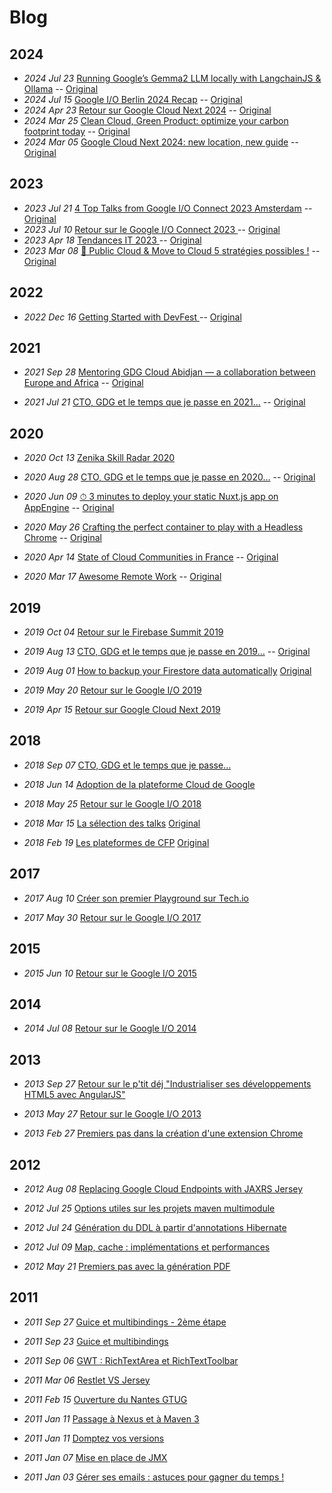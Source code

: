 # Blog

## 2024

- _2024 Jul 23_ [Running Google’s Gemma2 LLM locally with LangchainJS & Ollama](blog/2024-07-23-running-googles-gemma2-llm-locally-with-langchainjs-ollama.md) -- [Original](https://medium.com/google-cloud/running-googles-gemma2-llm-locally-with-langchainjs-ollama-ea4b0bc8747b)
- _2024 Jul 15_ [Google I/O Berlin 2024 Recap](blog/2024-07-15-google-i-o-berlin-2024-recap.md) -- [Original](https://medium.com/googledeveloperseurope/google-i-o-berlin-2024-recap-fa2735385caf)
- _2024 Apr 23_ [Retour sur Google Cloud Next 2024](blog/2024-04-23-retour-sur-google-cloud-next-2024.md) -- [Original](https://blog.zenika.com/2024/04/23/retour-sur-google-cloud-next-2024/)
- _2024 Mar 25_ [Clean Cloud, Green Product: optimize your carbon footprint today](blog/2024-03-25-clean-cloud-green-product-optimize-your-carbon-footprint-today.md) -- [Original](https://medium.com/googledeveloperseurope/clean-cloud-green-product-optimize-your-carbon-footprint-today-0a302baba8d7)
- _2024 Mar 05_ [Google Cloud Next 2024: new location, new guide](blog/2024-03-05-google-cloud-next-2024-new-location-new-guide.md) -- [Original](https://medium.com/googledeveloperseurope/google-cloud-next-2024-new-location-new-guide-ec6e7fc9ead3)

## 2023

- _2023 Jul 21_ [4️ Top Talks from Google I/O Connect 2023 Amsterdam](blog/2023-07-21-4️-top-talks-from-google-io-connect-2023-amsterdam.md) -- [Original](https://medium.com/googledeveloperseurope/4%EF%B8%8F-top-talks-from-google-i-o-connect-2023-amsterdam-53851e8682e)
- _2023 Jul 10_ [Retour sur le Google I/O Connect 2023
](blog/2023-07-10-retour-sur-le-google-i-o-connect-2023.md) -- [Original](https://medium.zenika.com/retour-sur-le-google-i-o-connect-2023-fr-2cb220346042)
- _2023 Apr 18_ [Tendances IT 2023
](blog/2023-04-18-tendances-it-2023.md) -- [Original](https://medium.com/zenika/tendances-it-2023-bf04a3924861)
- _2023 Mar 08_ [🚀 Public Cloud & Move to Cloud 5️ stratégies possibles !](blog/2023-03-28-public-cloud-move-to-cloud-4-stratégies-possibles.md) -- [Original](https://medium.zenika.com/public-cloud-move-to-cloud-5%EF%B8%8F%E2%83%A3-strat%C3%A9gies-possibles-7b23086d5c20)

## 2022

- _2022 Dec 16_ [Getting Started with DevFest
](blog/2022-12-16-getting-started-with-devfest.md) -- [Original](https://medium.com/googledeveloperseurope/getting-started-with-devfest-7e30bdd29790)

## 2021

- _2021 Sep 28_ [Mentoring GDG Cloud Abidjan — a collaboration between Europe and Africa](blog/2021-09-28-mentoring-gdg-cloud-abidjan-a-collaboration-between-europe-and-africa.md) -- [Original](https://medium.com/googledeveloperseurope/mentoring-gdg-cloud-abidjan-a-collaboration-between-europe-and-africa-5966dfb5e4b6)

- _2021 Jul 21_ [CTO, GDG et le temps que je passe en 2021…](blog/2021-07-21-cto-gdg-et-le-temps-que-je-passe-en-2021.md) -- [Original](https://medium.zenika.com/cto-gdg-et-le-temps-que-je-passe-en-2021-f47bc3b89513)

## 2020

- _2020 Oct 13_ [Zenika Skill Radar 2020](blog/2020-10-13-zenika-skill-radar-2020.md)

- _2020 Aug 28_ [CTO, GDG et le temps que je passe en 2020…](blog/2020-08-28-cto-gdg-et-le-temps-que-je-passe-en-2020.md) -- [Original](https://medium.zenika.com/cto-gdg-et-le-temps-que-je-passe-en-2020-3accf70166b0)

- _2020 Jun 09_ [⏱ 3 minutes to deploy your static Nuxt.js app on AppEngine](blog/2020-06-09-3-minutes-to-deploy-your-static-nuxt-js-app-on-appengine.md) -- [Original](https://dev.to/zenika/3-minutes-to-deploy-your-static-nuxt-js-app-on-appengine-2a2n)

- _2020 May 26_ [Crafting the perfect container to play with a Headless Chrome](blog/2020-05-26-crafting-the-perfect-container-to-play-with-a-headless-chrome.md) -- [Original](https://medium.zenika.com/crafting-the-perfect-container-to-play-with-a-headless-chrome-d920ec2f3c9b)

- _2020 Apr 14_ [State of Cloud Communities in France](blog/2020-04-14-state-of-cloud-communities-in-france.md) -- [Original](https://medium.zenika.com/2020-857c6d1d998d)

- _2020 Mar 17_ [Awesome Remote Work](blog/2020-03-17-awesome-remote-work.md) -- [Original](https://medium.zenika.com/awesome-remote-work-6b7e65e3876e)

## 2019

- _2019 Oct 04_ [Retour sur le Firebase Summit 2019](blog/2019-10-04-retour-sur-le-firebase-summit-2019.md)

- _2019 Aug 13_ [CTO, GDG et le temps que je passe en 2019…](blog/2019-08-13-cto-gdg-et-le-temps-que-je-passe-en-2019.md) -- [Original](https://medium.zenika.com/cto-gdg-et-le-temps-que-je-passe-en-2019-d638daef4d2a)

- _2019 Aug 01_ [How to backup your Firestore data automatically](blog/2019-08-01-how-to-backup-your-firestore-data-automatically.md) [Original](https://dev.to/zenika/how-to-backup-your-firestore-data-automatically-48em)

- _2019 May 20_ [Retour sur le Google I/O 2019](blog/2019-05-20-retour-sur-le-google-i-o-2019.md)

- _2019 Apr 15_ [Retour sur Google Cloud Next 2019](blog/2019-04-15-retour-sur-google-cloud-next-2019-zenika.md) 

## 2018

- _2018 Sep 07_ [CTO, GDG et le temps que je passe…](blog/2018-09-07-cto-gdg-et-le-temps-que-je-passe.md) 

- _2018 Jun 14_ [Adoption de la plateforme Cloud de Google](blog/2018-06-14-adoption-de-la-plateforme-cloud-de-google.md)

- _2018 May 25_ [Retour sur le Google I/O 2018](blog/2018-05-25-retour-sur-le-google-io-2018.md)

- _2018 Mar 15_ [La sélection des talks](blog/2018-03-15-la-s%C3%A9lection-des-talks.md) [Original](https://medium.com/devfest-nantes/la-s%C3%A9lection-des-talks-842a622af11a)

- _2018 Feb 19_ [Les plateformes de CFP](blog/2018-02-19-les-plateformes-de-cfp.md) [Original](https://medium.com/devfest-nantes/les-plateformes-de-cfp-a5e3e8f82b7a)

## 2017

- _2017 Aug 10_ [Créer son premier Playground sur Tech.io](blog/2017-08-10-creer-son-premier-playground-sur-tech-io.md)

- _2017 May 30_ [Retour sur le Google I/O 2017](blog/2017-05-30-retour-sur-le-google-io-2017.md)

## 2015

- _2015 Jun 10_ [Retour sur le Google I/O 2015](blog/2015-06-10-retour-sur-le-google-io-2015.md)


## 2014

- _2014 Jul 08_ [Retour sur le Google I/O 2014](blog/2014-07-08-retour-sur-le-google-io-2014.md)

## 2013

- _2013 Sep 27_ [Retour sur le p'tit déj "Industrialiser ses développements HTML5 avec AngularJS"](blog/2013-09-27-retour-sur-le-ptit-dej-angularjs.md)

- _2013 May 27_ [Retour sur le Google I/O 2013](blog/2013-05-27-after-io-resume-du-google-io.md)

- _2013 Feb 27_ [Premiers pas dans la création d'une extension Chrome](blog/2013-02-27-premiers-pas-dans-la-creation-d-une-extension-chrome.md)

## 2012

- _2012 Aug 08_ [Replacing Google Cloud Endpoints with JAXRS Jersey](blog/2012-08-replacing-google-cloud-endpoints-with.md)

- _2012 Jul 25_ [Options utiles sur les projets maven multimodule](blog/2012-07-options-utiles-sur-les-projets-maven.md)

- _2012 Jul 24_ [Génération du DDL à partir d'annotations Hibernate](blog/2012-07-generation-du-ddl-partir-dannotations.md)

- _2012 Jul 09_ [Map, cache : implémentations et performances](blog/2012-07-map-cache-implementations-et.md)

- _2012 May 21_ [Premiers pas avec la génération PDF](blog/2012-05-premiers-pas-avec-la-generation-pdf.md)

## 2011

- _2011 Sep 27_ [Guice et multibindings - 2ème étape](blog/2011-09-guice-et-multibindings-2eme-etape.md)

- _2011 Sep 23_ [Guice et multibindings](blog/2011-09-guice-et-multibindings.md)

- _2011 Sep 06_ [GWT : RichTextArea et RichTextToolbar](blog/2011-09-gwt-richtextarea-et-richtexttoolbar.md)

- _2011 Mar 06_ [Restlet VS Jersey](blog/2011-03-restlet-vs-jersey.md)

- _2011 Feb 15_ [Ouverture du Nantes GTUG](blog/2011-02-ouverture-du-nantes-gtug.md)

- _2011 Jan 11_ [Passage à Nexus et à Maven 3](blog/2011-01-passage-nexus-et-maven-3.md)

- _2011 Jan 11_ [Domptez vos versions](blog/2011-01-domptez-vos-versions.md)

- _2011 Jan 07_ [Mise en place de JMX](blog/2011-01-mise-en-place-de-jmx.md)

- _2011 Jan 03_ [Gérer ses emails : astuces pour gagner du temps !](blog/2011-01-gerer-ses-emails-astuces-pour-gagner-du.md)
